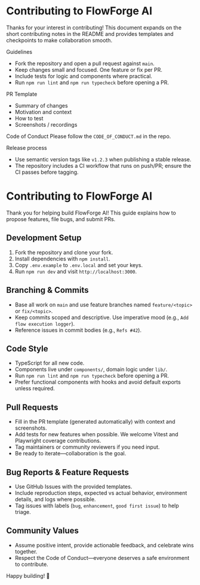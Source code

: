 # Contributing to FlowForge AI

Thanks for your interest in contributing! This document expands on the short contributing notes in the README and provides templates and checkpoints to make collaboration smooth.

Guidelines
- Fork the repository and open a pull request against `main`.
- Keep changes small and focused. One feature or fix per PR.
- Include tests for logic and components where practical.
- Run `npm run lint` and `npm run typecheck` before opening a PR.

PR Template
- Summary of changes
- Motivation and context
- How to test
- Screenshots / recordings

Code of Conduct
Please follow the `CODE_OF_CONDUCT.md` in the repo.

Release process
- Use semantic version tags like `v1.2.3` when publishing a stable release.
- The repository includes a CI workflow that runs on push/PR; ensure the CI passes before tagging.
# Contributing to FlowForge AI

Thank you for helping build FlowForge AI! This guide explains how to propose features, file bugs, and submit PRs.

## Development Setup

1. Fork the repository and clone your fork.
2. Install dependencies with `npm install`.
3. Copy `.env.example` to `.env.local` and set your keys.
4. Run `npm run dev` and visit `http://localhost:3000`.

## Branching & Commits

- Base all work on `main` and use feature branches named `feature/<topic>` or `fix/<topic>`.
- Keep commits scoped and descriptive. Use imperative mood (e.g., `Add flow execution logger`).
- Reference issues in commit bodies (e.g., `Refs #42`).

## Code Style

- TypeScript for all new code.
- Components live under `components/`, domain logic under `lib/`.
- Run `npm run lint` and `npm run typecheck` before opening a PR.
- Prefer functional components with hooks and avoid default exports unless required.

## Pull Requests

- Fill in the PR template (generated automatically) with context and screenshots.
- Add tests for new features when possible. We welcome Vitest and Playwright coverage contributions.
- Tag maintainers or community reviewers if you need input.
- Be ready to iterate—collaboration is the goal.

## Bug Reports & Feature Requests

- Use GitHub Issues with the provided templates.
- Include reproduction steps, expected vs actual behavior, environment details, and logs where possible.
- Tag issues with labels (`bug`, `enhancement`, `good first issue`) to help triage.

## Community Values

- Assume positive intent, provide actionable feedback, and celebrate wins together.
- Respect the Code of Conduct—everyone deserves a safe environment to contribute.

Happy building! 🚀

